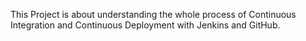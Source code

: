 This Project is about understanding the whole process of Continuous Integration and Continuous Deployment with Jenkins and GitHub. 
